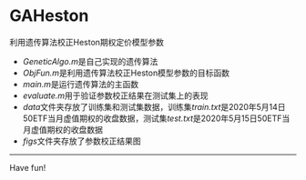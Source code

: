 # GAHeston
利用遗传算法校正Heston期权定价模型参数
* *GeneticAlgo.m*是自己实现的遗传算法
* *ObjFun.m*是利用遗传算法校正Heston模型参数的目标函数
* *main.m*是运行遗传算法的主函数
* *evaluate.m*用于验证参数校正结果在测试集上的表现
* *data*文件夹存放了训练集和测试集数据，训练集*train.txt*是2020年5月14日50ETF当月虚值期权的收盘数据，测试集*test.txt*是2020年5月15日50ETF当月虚值期权的收盘数据
* *figs*文件夹存放了参数校正结果图
---
Have fun!
